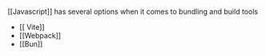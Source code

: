 [[Javascript]] has several options when it comes to bundling and build tools

- [[ Vite]]
- [[Webpack]]
- [[Bun]]